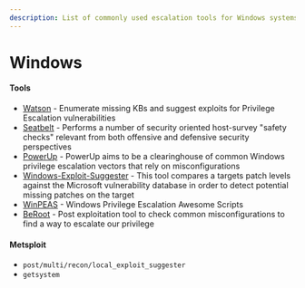 ```yaml
---
description: List of commonly used escalation tools for Windows systems
---
```


# Windows

#### Tools

* [Watson](https://github.com/rasta-mouse/Watson) - Enumerate missing KBs and suggest exploits for Privilege Escalation vulnerabilities
* [Seatbelt](https://github.com/GhostPack/Seatbelt) - Performs a number of security oriented host-survey "safety checks" relevant from both offensive and defensive security perspectives
* [PowerUp](https://github.com/PowerShellMafia/PowerSploit/blob/master/Privesc/PowerUp.ps1) - PowerUp aims to be a clearinghouse of common Windows privilege escalation vectors that rely on misconfigurations
* [Windows-Exploit-Suggester](https://github.com/AonCyberLabs/Windows-Exploit-Suggester) - This tool compares a targets patch levels against the Microsoft vulnerability database in order to detect potential missing patches on the target
* [WinPEAS](https://github.com/carlospolop/PEASS-ng/tree/master/winPEAS) - Windows Privilege Escalation Awesome Scripts
* [BeRoot](https://github.com/AlessandroZ/BeRoot) - Post exploitation tool to check common misconfigurations to find a way to escalate our privilege

#### Metsploit

* `post/multi/recon/local_exploit_suggester`
* `getsystem`
